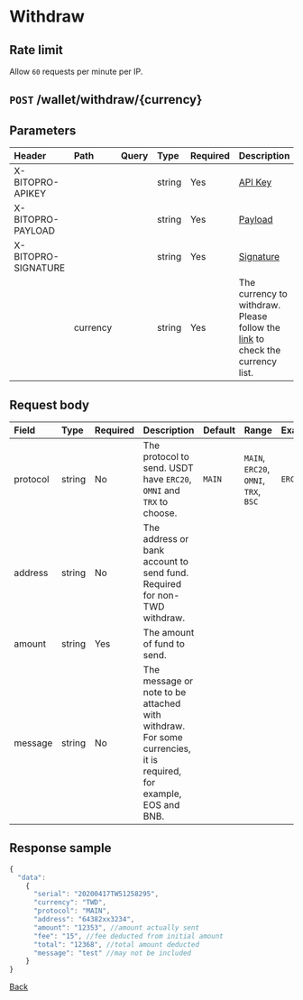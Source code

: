 # Withdraw

## Rate limit

Allow `60` requests per minute per IP.

## `POST` /wallet/withdraw/{currency}

## Parameters

| Header | Path | Query | Type | Required | Description | Default | Range | Example |
| :--- | :--- | :--- | :--- | :--- | :--- | :--- | :--- | :--- |
| X-BITOPRO-APIKEY |  |  | string | Yes | [API Key](../authentication.md#api-key) |  |  |  |
| X-BITOPRO-PAYLOAD |  |  | string | Yes | [Payload](../authentication.md#payload) |  |  |  |
| X-BITOPRO-SIGNATURE |  |  | string | Yes | [Signature](../authentication.md#signature) |  |  |  |
|  | currency |  | string | Yes | The currency to withdraw. Please follow the [link](https://www.bitopro.com/fees) to check the currency list. |  |  | twd |

## Request body

| Field | Type | Required | Description | Default | Range | Example |
| :--- | :--- | :--- | :--- | :--- | :--- | :--- |
| protocol | string | No | The protocol to send. USDT have `ERC20`, `OMNI` and `TRX` to choose. | `MAIN` | `MAIN`, `ERC20`, `OMNI`, `TRX`, `BSC` | `ERC20` |
| address | string | No | The address or bank account to send fund. Required for non-TWD withdraw. |  |  |  |
| amount | string | Yes | The amount of fund to send. |  |  |  |
| message | string | No | The message or note to be attached with withdraw. For some currencies, it is required, for example, EOS and BNB. |  |  |  |

## Response sample

```javascript
{
  "data": 
    {
      "serial": "20200417TW51258295",
      "currency": "TWD",
      "protocol": "MAIN",
      "address": "64382xx3234",
      "amount": "12353", //amount actually sent
      "fee": "15", //fee deducted from initial amount
      "total": "12368", //total amount deducted
      "message": "test" //may not be included 
    }
}
```

[Back](../rest.md)


